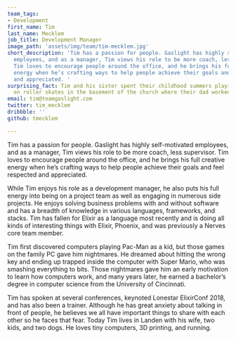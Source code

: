 ```yaml
---
team_tags:
- Development
first_name: Tim
last_name: Mecklem
job_title: Development Manager
image_path: 'assets/img/team/tim-mecklem.jpg'
short_description: 'Tim has a passion for people. Gaslight has highly self-motivated
  employees, and as a manager, Tim views his role to be more coach, less supervisor.
  Tim loves to encourage people around the office, and he brings his full creative
  energy when he’s crafting ways to help people achieve their goals and feel respected
  and appreciated. '
surprising_fact: Tim and his sister spent their childhood summers playing Ping Pong
  on roller skates in the basement of the church where their dad worked.
email: tim@teamgaslight.com
twitter: tim_mecklem
dribbble: ''
github: tmecklem

---
```

Tim has a passion for people. Gaslight has highly self-motivated employees, and as a manager, Tim views his role to be more coach, less supervisor. Tim loves to encourage people around the office, and he brings his full creative energy when he’s crafting ways to help people achieve their goals and feel respected and appreciated.   

While Tim enjoys his role as a development manager, he also puts his full energy into being on a project team as well as engaging in numerous side projects. He enjoys solving business problems with and without software and has a breadth of knowledge in various languages, frameworks, and stacks. Tim has fallen for Elixir as a language most recently and is doing all kinds of interesting things with Elixir, Phoenix, and was previously a Nerves core team member.   

Tim first discovered computers playing Pac-Man as a kid, but those games on the family PC gave him nightmares. He dreamed about hitting the wrong key and ending up trapped inside the computer with Super Mario, who was smashing everything to bits. Those nightmares gave him an early motivation to learn how computers work, and many years later, he earned a bachelor’s degree in computer science from the University of Cincinnati.   

Tim has spoken at several conferences, keynoted Lonestar ElixirConf 2018, and has also been a trainer. Although he has great anxiety about talking in front of people, he believes we all have important things to share with each other so he faces that fear. Today Tim lives in Landen with his wife, two kids, and two dogs. He loves tiny computers, 3D printing, and running.
